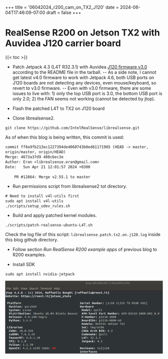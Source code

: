 +++
title = '06042024_r200_cam_on_TX2_J120'
date = 2024-06-04T17:46:09-07:00
draft = false
+++

# RealSense R200 on Jetson TX2 with Auvidea J120 carrier board

{{< toc >}}

* Patch Jetpack 4.3 (L4T R32.3.1) with Auvidea [J120 firmware v3.0](https://auvidea.eu/download/firmware/J120/J90-J120-J130_4_3.tar.bz2) according to the README file in the tarball. 
-- As a side note, I cannot get latest v4.0 firmware to work with Jetpack 4.6, both USB ports on J120 boards are not detecting any devices, even mouse/keyboard, so revert to v3.0 firmware. 
-- Even with v3.0 firmware, there are some issues to live with: 1) only the top USB port is 3.0, the bottom USB port is only 2.0; 2) the FAN seems not working (cannot be detected by jtop). 

* Flash the patched L4T to TX2 on J120 board

* Clone librealsense2. 
```
git clone https://github.com/IntelRealSense/librealsense.git
```
As of when this blog is being written, this commit is used:
```
commit ff8a9fb213ec1227394de4060743b0ed61171985 (HEAD -> master, origin/master, origin/HEAD)
Merge: 4673a37d9 488c6ec3e
Author: Eran <librealsense.eran@gmail.com>
Date:   Sun Apr 21 12:01:57 2024 +0300

    PR #12864: Merge v2.55.1 to master

```
* Run permissions script from librealsense2 tot directory.
```
# Need to install v4l-utils first
sudo apt install v4l-utils
./scripts/setup_udev_rules.sh
```

* Build and apply patched kernel modules.
```
./scripts/patch-realsense-ubuntu-L4T.sh
```
Check the log file of this script: ```librealsense.patch.tx2.on.j120.log``` inside this blog github directory.

* Follow section *Run RealSense R200 example apps* of previous blog to R200 examples. 

* Install SDK
```
sudo apt install nvidia-jetpack
```

![jtop screenshot](tx2-on-j200-jtop.png "jtop running on TX2 with J120 carrier board")
